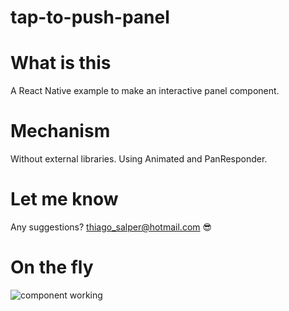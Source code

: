 # tap-to-push-panel



# What is this
A React Native example to make an interactive panel component.

# Mechanism
Without external libraries. Using Animated and PanResponder.

# Let me know
Any suggestions? thiago_salper@hotmail.com :sunglasses:

# On the fly
![component working](https://media1.giphy.com/media/FjMnn4t8HzBA79bBjH/giphy.gif?cid=790b7611a166a959c7ae5d5bd2baf14c98a537458f2add14&rid=giphy.gif&ct=g)
